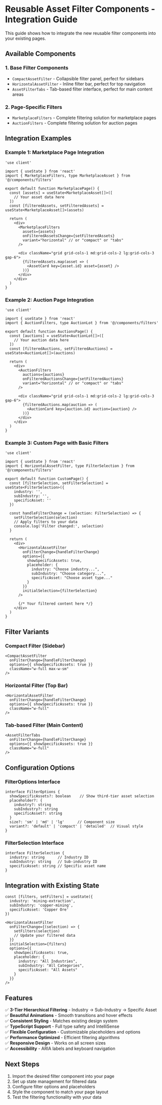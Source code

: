 # Reusable Asset Filter Components - Integration Guide

This guide shows how to integrate the new reusable filter components into your existing pages.

## Available Components

### 1. Base Filter Components
- `CompactAssetFilter` - Collapsible filter panel, perfect for sidebars
- `HorizontalAssetFilter` - Inline filter bar, perfect for top navigation
- `AssetFilterTabs` - Tab-based filter interface, perfect for main content areas

### 2. Page-Specific Filters
- `MarketplaceFilters` - Complete filtering solution for marketplace pages
- `AuctionFilters` - Complete filtering solution for auction pages

## Integration Examples

### Example 1: Marketplace Page Integration

```tsx
'use client'

import { useState } from 'react'
import { MarketplaceFilters, type MarketplaceAsset } from '@/components/filters'

export default function MarketplacePage() {
  const [assets] = useState<MarketplaceAsset[]>([
    // Your asset data here
  ])
  const [filteredAssets, setFilteredAssets] = useState<MarketplaceAsset[]>(assets)

  return (
    <div>
      <MarketplaceFilters 
        assets={assets}
        onFilteredAssetsChange={setFilteredAssets}
        variant="horizontal" // or "compact" or "tabs"
      />
      
      <div className="grid grid-cols-1 md:grid-cols-2 lg:grid-cols-3 gap-6">
        {filteredAssets.map(asset => (
          <AssetCard key={asset.id} asset={asset} />
        ))}
      </div>
    </div>
  )
}
```

### Example 2: Auction Page Integration

```tsx
'use client'

import { useState } from 'react'
import { AuctionFilters, type AuctionLot } from '@/components/filters'

export default function AuctionsPage() {
  const [auctions] = useState<AuctionLot[]>([
    // Your auction data here
  ])
  const [filteredAuctions, setFilteredAuctions] = useState<AuctionLot[]>(auctions)

  return (
    <div>
      <AuctionFilters 
        auctions={auctions}
        onFilteredAuctionsChange={setFilteredAuctions}
        variant="horizontal" // or "compact" or "tabs"
      />
      
      <div className="grid grid-cols-1 md:grid-cols-2 lg:grid-cols-3 gap-6">
        {filteredAuctions.map(auction => (
          <AuctionCard key={auction.id} auction={auction} />
        ))}
      </div>
    </div>
  )
}
```

### Example 3: Custom Page with Basic Filters

```tsx
'use client'

import { useState } from 'react'
import { HorizontalAssetFilter, type FilterSelection } from '@/components/filters'

export default function CustomPage() {
  const [filterSelection, setFilterSelection] = useState<FilterSelection>({
    industry: '',
    subIndustry: '',
    specificAsset: ''
  })

  const handleFilterChange = (selection: FilterSelection) => {
    setFilterSelection(selection)
    // Apply filters to your data
    console.log('Filter changed:', selection)
  }

  return (
    <div>
      <HorizontalAssetFilter 
        onFilterChange={handleFilterChange}
        options={{
          showSpecificAssets: true,
          placeholder: {
            industry: "Choose industry...",
            subIndustry: "Choose category...",
            specificAsset: "Choose asset type..."
          }
        }}
        initialSelection={filterSelection}
      />
      
      {/* Your filtered content here */}
    </div>
  )
}
```

## Filter Variants

### Compact Filter (Sidebar)
```tsx
<CompactAssetFilter 
  onFilterChange={handleFilterChange}
  options={{ showSpecificAssets: true }}
  className="w-full max-w-sm"
/>
```

### Horizontal Filter (Top Bar)
```tsx
<HorizontalAssetFilter 
  onFilterChange={handleFilterChange}
  options={{ showSpecificAssets: true }}
  className="w-full"
/>
```

### Tab-based Filter (Main Content)
```tsx
<AssetFilterTabs 
  onFilterChange={handleFilterChange}
  options={{ showSpecificAssets: true }}
  className="w-full"
/>
```

## Configuration Options

### FilterOptions Interface
```tsx
interface FilterOptions {
  showSpecificAssets?: boolean    // Show third-tier asset selection
  placeholder?: {
    industry?: string
    subIndustry?: string
    specificAsset?: string
  }
  size?: 'sm' | 'md' | 'lg'      // Component size
  variant?: 'default' | 'compact' | 'detailed'  // Visual style
}
```

### FilterSelection Interface
```tsx
interface FilterSelection {
  industry: string      // Industry ID
  subIndustry: string   // Sub-industry ID
  specificAsset: string // Specific asset name
}
```

## Integration with Existing State

```tsx
const [filters, setFilters] = useState({
  industry: 'mining-extraction',
  subIndustry: 'copper-mining',
  specificAsset: 'Copper Ore'
})

<HorizontalAssetFilter 
  onFilterChange={(selection) => {
    setFilters(selection)
    // Update your filtered data
  }}
  initialSelection={filters}
  options={{
    showSpecificAssets: true,
    placeholder: {
      industry: "All Industries",
      subIndustry: "All Categories",
      specificAsset: "All Assets"
    }
  }}
/>
```

## Features

✅ **3-Tier Hierarchical Filtering** - Industry → Sub-Industry → Specific Asset  
✅ **Beautiful Animations** - Smooth transitions and hover effects  
✅ **Consistent Styling** - Matches existing design system  
✅ **TypeScript Support** - Full type safety and IntelliSense  
✅ **Flexible Configuration** - Customizable placeholders and options  
✅ **Performance Optimized** - Efficient filtering algorithms  
✅ **Responsive Design** - Works on all screen sizes  
✅ **Accessibility** - ARIA labels and keyboard navigation  

## Next Steps

1. Import the desired filter component into your page
2. Set up state management for filtered data
3. Configure filter options and placeholders
4. Style the component to match your page layout
5. Test the filtering functionality with your data